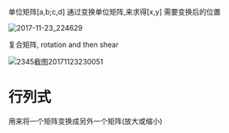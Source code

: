 单位矩阵[a,b;c,d] 通过变换单位矩阵,来求得[x,y] 需要变换后的位置

![2017-11-23_224629](D:\PycharmProjects\TensorFlow\线性代数\2017-11-23_224629.jpg)

复合矩阵, rotation and then shear

![2345截图20171123230051](D:\PycharmProjects\TensorFlow\线性代数\2345截图20171123230051.jpg)

# 行列式
用来将一个矩阵变换成另外一个矩阵(放大或缩小)